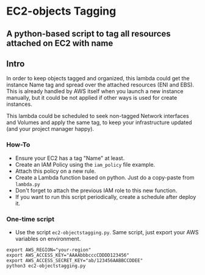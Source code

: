 # EC2-objects Tagging

## A python-based script to tag all resources attached on EC2 with name


## Intro

In order to keep objects tagged and organized, this lambda could get the instance Name tag and spread over the attached resources (ENI and EBS). This is already handled by AWS itself when you launch a new instance manually, but it could be not applied if other ways is used for create instances.

This lambda could be scheduled to seek non-tagged Network interfaces and Volumes and apply the same tag, to keep your infrastructure updated (and your project manager happy).


### How-To

- Ensure your EC2 has a tag "Name" at least.
- Create an IAM Policy using the `iam_policy` file example. 
- Attach this policy on a new rule.
- Create a Lambda function based on python. Just do a copy-paste from `lambda.py`
- Don't forget to attach the previous IAM role to this new function.
- If you want to run this script periodically, create a schedule after deploy it.


### One-time script

- Use the script `ec2-objectstagging.py`. Same script, just export your AWS variables on environment.

``` 
export AWS_REGION="your-region"
export AWS_ACCESS_KEY="AAAAbbbcccCDDDD123456"
export AWS_ACCESS_SECRET_KEY="ab/123456AABBCCDDEE"
python3 ec2-objectstagging.py
```